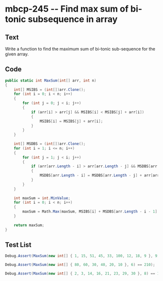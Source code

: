 # mbcp-245 -- Find max sum of bi-tonic subsequence in array

## Text

Write a function to find the maximum sum of bi-tonic sub-sequence for the given array.

## Code

```csharp
public static int MaxSum(int[] arr, int n) 
{
    int[] MSIBS = (int[])arr.Clone(); 
    for (int i = 0; i < n; i++) 
    {
        for (int j = 0; j < i; j++) 
        {
            if (arr[i] > arr[j] && MSIBS[i] < MSIBS[j] + arr[i]) 
            {
                MSIBS[i] = MSIBS[j] + arr[i]; 
            }
        }
    }
    
    int[] MSDBS = (int[])arr.Clone(); 
    for (int i = 1; i <= n; i++) 
    {
        for (int j = 1; j < i; j++) 
        {
            if (arr[arr.Length - i] > arr[arr.Length - j] && MSDBS[arr.Length - i] < MSDBS[arr.Length - j] + arr[arr.Length - i]) 
            {
                MSDBS[arr.Length - i] = MSDBS[arr.Length - j] + arr[arr.Length - i]; 
            }
        }
    }
    
    int maxSum = int.MinValue; 
    for (int i = 0; i < n; i++) 
    {
        maxSum = Math.Max(maxSum, MSIBS[i] + MSDBS[arr.Length - i - 1] - arr[i]); 
    }
    
    return maxSum; 
}
```

## Test List

```csharp
Debug.Assert(MaxSum(new int[] { 1, 15, 51, 45, 33, 100, 12, 18, 9 }, 9) == 194);
```

```csharp
Debug.Assert(MaxSum(new int[] { 80, 60, 30, 40, 20, 10 }, 6) == 210);
```

```csharp
Debug.Assert(MaxSum(new int[] { 2, 3, 14, 16, 21, 23, 29, 30 }, 8) == 138);
```
